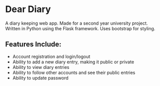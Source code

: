 # Dear Diary

A diary keeping web app. Made for a second year university project.  
Written in Python using the Flask framework. Uses bootstrap for styling.

## Features Include:

- Account registration and login/logout
- Ability to add a new diary entry, making it public or private
- Ability to view diary entries
- Ability to follow other accounts and see their public entries
- Ability to update password
